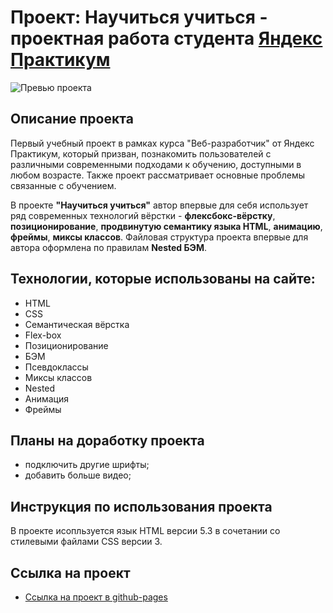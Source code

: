 # Проект: Научиться учиться - проектная работа студента [Яндекс Практикум](https://practicum.yandex.ru/)

![Превью проекта](https://github.com/KharchenkoDE/KharchenkoDE/blob/main/src/images/repo/HowToLearn.jpg?raw=true)

## Описание проекта

Первый учебный проект в рамках курса "Веб-разработчик" от Яндекс Практикум, который призван, познакомить пользователей с различными современными подходами к обучению, доступными в любом возрасте. Также проект рассматривает основные проблемы связанные с обучением.

В проекте **"Научиться учиться"** автор впервые для себя использует ряд современных технологий вёрстки - **флексбокс-вёрстку**, **позиционирование**,  **продвинутую семантику языка HTML**, **анимацию**, **фреймы**, **миксы классов**. Файловая структура проекта впервые для автора оформлена по правилам **Nested БЭМ**.

## Технологии, которые использованы на сайте:
* HTML
* CSS
* Семантическая вёрстка
* Flex-box
* Позиционирование
* БЭМ
* Псевдоклассы
* Миксы классов
* Nested 
* Анимация
* Фреймы 

## Планы на доработку проекта

* подключить другие шрифты;
* добавить больше видео;

## Инструкция по использования проекта 

В проекте исопльзуется язык HTML версии 5.3 в сочетании со стилевыми файлами CSS версии 3.

## Ссылка на проект
* [Ссылка на проект в github-pages](https://kharchenkode.github.io/how-to-learn/)
